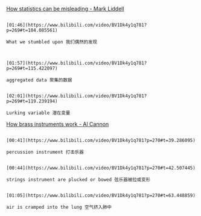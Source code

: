 [How statistics can be misleading - Mark Liddell](https://www.bilibili.com/video/BV1Dk4y1q781?p=269)

```ad-note

[01:46](https://www.bilibili.com/video/BV1Dk4y1q781?p=269#t=104.085561)

What we stumbled upon 我们偶然的发现
```

```ad-note


[01:57](https://www.bilibili.com/video/BV1Dk4y1q781?p=269#t=115.422097)

aggregated data 聚集的数据
```

```ad-note

[02:01](https://www.bilibili.com/video/BV1Dk4y1q781?p=269#t=119.239194)

Lurking variable 潜在变量
```

[How brass instruments work - Al Cannon](https://www.bilibili.com/video/BV1Dk4y1q781?p=270)

```ad-note

[00:41](https://www.bilibili.com/video/BV1Dk4y1q781?p=270#t=39.286095)

percussion instrument 打击乐器
```

```ad-note

[00:44](https://www.bilibili.com/video/BV1Dk4y1q781?p=270#t=42.507445)

strings instrument are plucked or bowed 弦乐器被拉或变形
```

```ad-note

[01:05](https://www.bilibili.com/video/BV1Dk4y1q781?p=270#t=63.448859)

air is cramped into the lung 空气挤入肺中
```